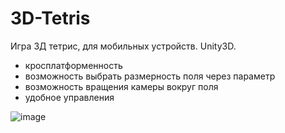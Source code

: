 # 3D-Tetris
Игра 3Д тетрис, для мобильных устройств. Unity3D.
* кросплатформенность
* возможность выбрать размерность поля через параметр
* возможность вращения камеры вокруг поля
* удобное управления

![image](https://github.com/user-attachments/assets/4212e3e8-c7ee-4d53-a0c6-9d083db98545)

